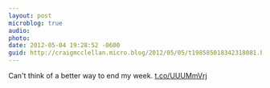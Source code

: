 ```yaml
---
layout: post
microblog: true
audio: 
photo: 
date: 2012-05-04 19:28:52 -0600
guid: http://craigmcclellan.micro.blog/2012/05/05/t198585018342318081.html
---
```

Can't think of a better way to end my week.  [t.co/UUUMmVrj](http://t.co/UUUMmVrj)
